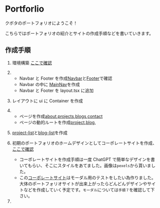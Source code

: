 # Portforlio

クボタのポートフォリオにようこそ！

こちらではポートフォリオの紹介とサイトの作成手順などを書いていきます。

## 作成手順

1. 環境構築 [ここで確認](/READMES/CreationProcedure/Procedure1.md)

2. - Navbar と Footer を作成[Navbar](/my-app//src/components/navbar.tsx)と[Footer](/my-app/src/components/footer.tsx)で確認
   - Navbar の中に [MainNav](/my-app/src/components/main-nav.tsx)を作成
   - Navbar と Footer を layout.tsx に追加

3. レイアウトに ui に Container を作成

4. - ページを作成[about](</my-app/src/app/(routes)/about>),[projects](</my-app/src/app/(routes)/projects>),[blogs](</my-app/src/app/(routes)/blogs>),[contact](</my-app/src/app/(routes)/contact>)
   - ページの動的ルートを作成[project](</my-app/src/app/(routes)/projects/[projectId]>),[blog](</my-app/src/app/(routes)/blogs/[blogId]>),

5. [project-list](/my-app//src//components/project-list.tsx)と[blog-list](/my-app//src//components/blog-list.tsx)を作成

6. 初期のポートフォリオのホームデザインとしてコーポレートサイトを作成、[ここで確認](</my-app/src/app/(homedesign)/corporate-site>)

   - コーポレートサイトを作成手順は一度 ChatGPT で簡単なデザインを書いてもらい、そこにスタイルをあてました。画像は`pexels`から貰いました。
   - この[コーポレートサイト](</my-app/src/app/(homedesign)/corporate-site>)はモーダル用のテストをしたい為作りました。大体のポートフォリオサイトが出来上がったらどんどんデザインやサイトなどを作成していく予定です。`モーダル`については`手順７`を確認して下さい。

7.
